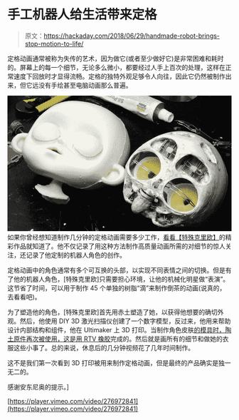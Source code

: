 # 手工机器人给生活带来定格

> 原文：<https://hackaday.com/2018/06/29/handmade-robot-brings-stop-motion-to-life/>

定格动画通常被称为失传的艺术，因为做它(或者至少做好它)是非常困难和耗时的。屏幕上的每一个细节，无论多么微小，都要经过人手上百次的处理，这样在正常速度下回放时才显得流畅。定格的独特外观足够令人向往，因此它仍然被制作出来，但它远没有手绘甚至电脑动画那么普遍。

[![](img/9a3587b3376476a37b9d7273f0bad864.png)](https://hackaday.com/wp-content/uploads/2018/06/stopmotion_detail.jpg) 如果你曾经想知道制作几分钟的定格动画需要多少工作，[看看【特殊克里欧】](http://www.specialkrio.com/portfolio/cerotti-e-fil-di-ferro/)的精彩作品就知道了。他不仅记录了用这种方法制作高质量动画所需的对细节的惊人关注，还记录了他定制的机器人角色的创作。

定格动画中的角色通常有多个可互换的头部，以实现不同表情之间的切换。但是有了他的机器人角色，[特殊克里欧]只需要担心环境，让他的机械化明星做“表演”。这节省了时间，可以用于制作 45 个单独的树脂“滴”来制作倒茶的动画(说真的，去看看吧)。

为了塑造他的角色，[特殊克里欧]首先用赤土塑造了她，以获得他想要的确切外观。然后，他使用 DIY 3D 激光扫描仪创建了一个数字模型，反过来，他用来帮助设计内部结构和组件，他在 Ultimaker 上 3D 打印。当制作角色皮肤[的模具时，陶土原件再次被使用，这是用 RTV 橡胶](https://hackaday.com/2017/04/26/replicating-a-victorian-era-console/)完成的。然后就是画所有的细节和做她的衣服这些小事了。总的来说，休息后的几分钟视频花了几年时间制作。

这不是我们第一次看到 3D 打印被用来制作定格动画，但是最终的产品确实是独一无二的。

感谢安东尼奥的提示。]

[https://player.vimeo.com/video/276972841](https://player.vimeo.com/video/276972841)